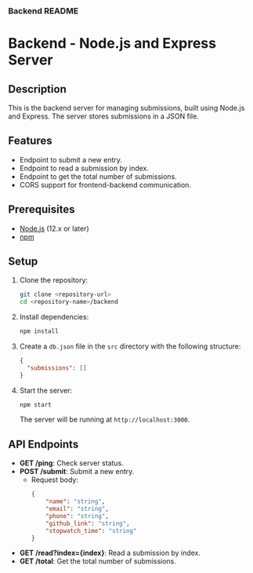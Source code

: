 
### Backend README

# Backend - Node.js and Express Server

## Description
This is the backend server for managing submissions, built using Node.js and Express. The server stores submissions in a JSON file.

## Features
- Endpoint to submit a new entry.
- Endpoint to read a submission by index.
- Endpoint to get the total number of submissions.
- CORS support for frontend-backend communication.

## Prerequisites
- [Node.js](https://nodejs.org/) (12.x or later)
- [npm](https://www.npmjs.com/)

## Setup

1. Clone the repository:
    ```sh
    git clone <repository-url>
    cd <repository-name>/backend
    ```

2. Install dependencies:
    ```sh
    npm install
    ```

3. Create a `db.json` file in the `src` directory with the following structure:
    ```json
    {
      "submissions": []
    }
    ```

4. Start the server:
    ```sh
    npm start
    ```
    The server will be running at `http://localhost:3000`.

## API Endpoints
- **GET /ping**: Check server status.
- **POST /submit**: Submit a new entry.
    - Request body:
        ```json
        {
            "name": "string",
            "email": "string",
            "phone": "string",
            "github_link": "string",
            "stopwatch_time": "string"
        }
        ```
- **GET /read?index={index}**: Read a submission by index.
- **GET /total**: Get the total number of submissions.

